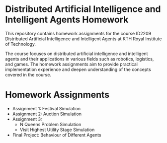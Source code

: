 # Distributed Artificial Intelligence and Intelligent Agents Homework
This repository contains homework assignments for the course ID2209 Distributed Artificial Intelligence and Intelligent Agents at KTH Royal Institute of Technology.

The course focuses on distributed artificial intelligence and intelligent agents and their applications in various fields such as robotics, logistics, and games. The homework assignments aim to provide practical implementation experience and deepen understanding of the concepts covered in the course.

# Homework Assignments
* Assignment 1: Festival Simulation
* Assignment 2: Auction Simulation
* Assignment 3:
  - N Queens Problem Simulation
  - Visit Highest Utility Stage Simulation
* Final Project: Behaviour of Different Agents
